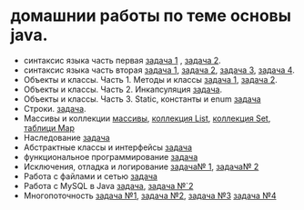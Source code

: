 # домашнии работы по теме ocновы java.
- синтаксис языка часть первая [задача 1](https://github.com/Rik137/AgeComparator) , [задача 2](https://github.com/Rik137/Booleans).
- cинтаксис языка часть вторая [задача 1](https://github.com/Rik137/ForCycle/tree/master), [задача 2](https://github.com/Rik137/FactorialCalculator/tree/master), [задача 3](https://github.com/Rik137/SwimmingPool/tree/master), [задача 4](https://github.com/Rik137/GuessTheNumber/tree/master).
- Объекты и классы. Часть 1. Методы и классы [задача 1](https://github.com/Rik137/testClassAndMethod), [задача 2](https://github.com/Rik137/ObjectsAndMethods/tree/master).
- Объекты и классы. Часть 2. Инкапсуляция [задача](https://github.com/Rik137/ObjectsAndClasses_Encapsulation/tree/master).
- Объекты и классы. Часть 3. Static, константы и enum [задача](https://github.com/Rik137/ObjectsAndClasses_StaticFina)
- Строки. [задача](https://github.com/Rik137/java-strings/tree/master).
- Массивы и коллекции [массивы](https://github.com/Rik137/java-collection-array), [коллекция List](https://github.com/Rik137/java-collection-list), [коллекция Set](https://github.com/Rik137/java-collection-set), [таблици Map](https://github.com/Rik137/java-collection-map)
- Наследование [задача](https://github.com/Rik137/java-inheritance-basics)
- Абстрактные классы и интерфейсы [задача](https://github.com/Rik137/Abstract-casses)
- функциональное программирование [задача]()
- Исключения, отладка и логирование [задача№ 1](https://github.com/Rik137/Console-customer-list), [задача№ 2](https://github.com/Rik137/SPBMetro)
- Работа с файлами и сетью [задача](https://github.com/Rik137/Data-Collector)
- Работа с MySQL в Java [задача](), [задача №`2]()
- Многопоточность [задача №1](https://github.com/Rik137/Deadlock), [задача №2](), [задача №3]() [задача №4]()
